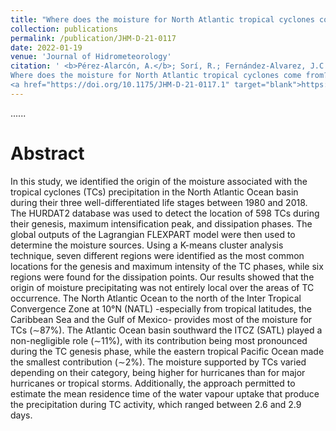 ```yaml
---
title: "Where does the moisture for North Atlantic tropical cyclones come from?"
collection: publications
permalink: /publication/JHM-D-21-0117
date: 2022-01-19
venue: 'Journal of Hidrometeorology'
citation: ' <b>Pérez-Alarcón, A.</b>; Sorí, R.; Fernández-Alvarez, J.C.;  Nieto, R.; Gimeno, L. (2022).
Where does the moisture for North Atlantic tropical cyclones come from? <i>Journal of Hidrometeorology</i>, 
<a href="https://doi.org/10.1175/JHM-D-21-0117.1" target="blank">https://doi.org/10.1175/JHM-D-21-0117.1</a>'
---
```


......  

# Abstract

In this study, we identified the origin of the moisture associated with the tropical cyclones (TCs) precipitation 
in the North Atlantic Ocean basin during their three well-differentiated life stages between 1980 and 2018. The
HURDAT2 database was used to detect the location of 598 TCs during their genesis, maximum intensification peak, and 
dissipation phases. The global outputs of the Lagrangian FLEXPART model were then used to determine the moisture sources. 
Using a K-means cluster analysis technique, seven different regions were identified as the most common locations for
the genesis and maximum intensity of the TC phases, while six regions were found for the dissipation points. Our results 
showed that the origin of moisture precipitating was not entirely local over the areas of TC occurrence. The North Atlantic
Ocean to the north of the Inter Tropical Convergence Zone at 10°N (NATL) -especially from tropical latitudes, the Caribbean 
Sea and the Gulf of Mexico- provides most of the moisture for TCs (∼87%). The Atlantic Ocean basin southward the ITCZ (SATL) 
played a non-negligible role (∼11%), with its contribution being most pronounced during the TC genesis phase, while the eastern 
tropical Pacific Ocean made the smallest contribution (∼2%). The moisture supported by TCs varied depending on their category,
being higher for hurricanes than for major hurricanes or tropical storms. Additionally, the approach permitted to estimate the 
mean residence time of the water vapour uptake that produce the precipitation during TC activity, which ranged between 2.6 and 2.9 days.
